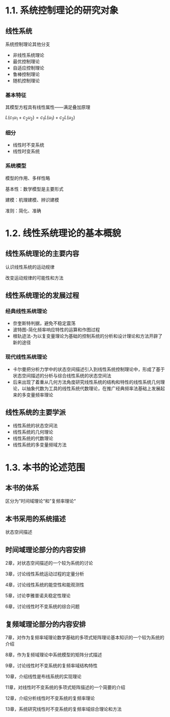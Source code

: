 # 1.1. 系统控制理论的研究对象

## 线性系统

系统控制理论其他分支

- 非线性系统理论
- 最优控制理论
- 自适应控制理论
- 鲁棒控制理论
- 随机控制理论

### 基本特征

其模型方程具有线性属性——满足叠加原理

$L(c_1u_1+c_2u_2)=c_1L(u_1)+c_2L(u_2)$

### 细分

- 线性时不变系统
- 线性时变系统

### 系统模型

模型的作用、多样性略

基本性：数学模型是主要形式

建模：机理建模、辨识建模

准则：简化、准确

# 1.2. 线性系统理论的基本概貌

## 线性系统理论的主要内容

认识线性系统的运动规律

改变运动规律的可能性和方法

## 线性系统理论的发展过程

### 经典线性系统理论

- 奈奎斯特判据，避免不稳定震荡
- 波特图-简化频率响应特性的运算和作图过程
- 根轨迹法-为以复变量理论为基础的控制系统的分析和设计理论和方法开辟了新的途径

### 现代线性系统理论

- 卡尔曼把分析力学中的状态空间描述引入到线性系统控制理论中，形成了基于状态空间描述的分析与综合线性系统的状态空间法
- 后来出现了着重从几何方法角度研究线性系统的结构和特性的线性系统几何理论，以抽象代数为工具的线性系统代数理论，在推广经典频率法基础上发展起来的多变量频率理论

## 线性系统的主要学派

- 线性系统的状态空间法
- 线性系统的几何理论
- 线性系统的代数理论
- 线性系统的多变量频域方法

# 1.3. 本书的论述范围

## 本书的体系

区分为”时间域理论“和”复频率理论“

## 本书采用的系统描述

状态空间描述

## 时间域理论部分的内容安排

2章，对状态空间描述的一个较为系统的讨论

3章，讨论线性系统运动过程的定量分析

4章，讨论线性系统的能空性和能观测性

5章，讨论李雅普诺夫稳定性理论

6章，讨论线性时不变系统的综合问题

## 复频域理论部分的内容安排

7章，对作为复频率域理论数学基础的多项式矩阵理论基本知识的一个较为系统的介绍

8章，作为复频域理论中系统模型的矩阵分式描述

9章，讨论线性时不变系统的复频率域结构特性

10章，介绍线性是布线系统的实现理论

11章，对线性时不变系统的多项式矩阵描述的一个简要的介绍

12章，介绍分析线性时不变系统的复频率理论

13章，系统研究线性时不变系统的复频率域综合理论和方法